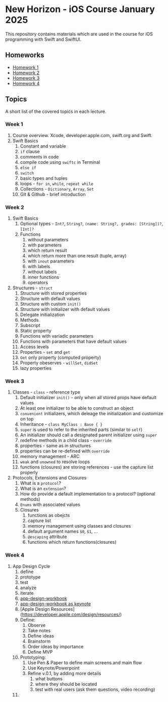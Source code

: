 # New Horizon - iOS Course January 2025

This repository contains materials which are used in the course for iOS programming with Swift and SwiftUI.

## Homeworks

* [Homework 1](./homework/week1.md)
* [Homework 2](./homework/week2.md)
* [Homework 3](./homework/week3.md)
* [Homework 4](./homework/week4.md)

## Topics

A short list of the covered topics in each lecture.

### Week 1 
1. Course overview. Xcode, developer.apple.com, swift.org and Swift.
1. Swift Basics
    1. Constant and variable
    1. `if` clause
    1. comments in code
    1. compile code using `swiftc` in Terminal
    1. `else if`
    1. `switch`
    1. basic types and tuples
    1. loops - `for in`, `while`, `repeat while`
    1. Collections - `Dictionary`, `Array`, `Set`
    1. Git & Github - brief introduction
### Week 2
1. Swift Basics
    1. Optional types - `Int?`, `String?`, `(name: String?, grades: [String])?`, `[Int]?`
    1. Functions 
        1. without parameters
        1. with parameters
        1. which return result
        1. which return more than one result (tuple, array)
        1. with `inout` parameters
        1. with labels 
        1. without labels `_`
        1. inner functions
        1. operators 
1. Structures - `struct`
    1. Structure with stored properties
    1. Structure with default values
    1. Structure with custom `init()`
    1. Structure with initializer with default values
    1. Delegate initialization
    1. Methods
    1. Subscript
    1. Static property
    1. Functions with variadic parameters
    1. Functions with parameters that have default values
    1. Access levels 
    1. Properties - `set` and `get`
    1. `Get` only property (computed property)
    1. Property obeserves - `willSet`, `didSet` 
    1. lazy properties
### Week 3
1. Classes - `class` - reference type
    1. Default initializer `init()` - only when all stored props have default values
    1. At least one initializer to be able to construct an object
    1. `convenient` initializers, which deleage the initialization and customize on top
    1. Inheritance - `class MyClass : Base { }`
    1. `super` is used to refer to the inherited parts (similar to `self`)
    1. An initializer should call a designated parent initializer using `super`
    1. redefine methods in a child class - `override`
    1. properties - same as in structures
    1. properties can be re-defined with `override`
    1. memory management - ARC
    1. `weak` and `unowned` to resolve loops 
    1. functions (closures) are storing references - use the capture list properly 
1. Protocols, Extensions and Closures 
    1. What is a `protocol`?
    1. What is an `extension`?
    1. How do provide a default implementation to a protocol? (optional methods)
    1. `Enums` with associated values
    1. Closures
        1. functions as obejcts
        1. capture list
        1. memory management using classes and closures
        1. default argument names `$0`, `$1`, ...
        1. `@escaping` attribute
        1. functions which return functions(closures)
### Week 4
1. App Design Cycle
    1. define
    1. prototype
    1. test
    1. analyze
    1. iterate
    1. [app-design-workbook](https://www.apple.com/au/education/docs/app-design-workbook-AU.pdf)
    1. [app-design-workbook as keynote](https://education-static.apple.com/coding-club-kit/appworkbook.key)
    1. [Apple Design Resources] (https://developer.apple.com/design/resources/)
    1. Define:
        1. Observe
        1. Take notes
        1. Define ideas
        1. Brainstorm
        1. Order ideas by importance
        1. Define MVP
    1. Prototyping:
        1. Use Pen & Paper to define main screens and main flow
        1. Use Keynote/Powerpoint
        1. Refine v.0.1, by adding more details 
            1. what buttons
            1. where they should be located
            1. test with real users (ask them questions, video recording)
    1. 